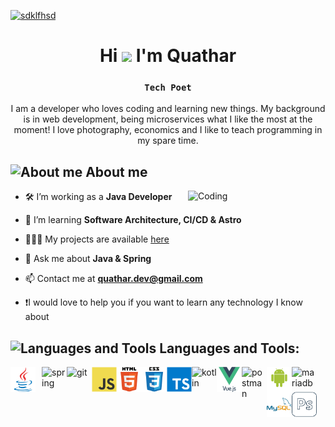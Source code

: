 [![sdklfhsd](https://github.com/Quathar/Quathar/assets/99633210/5234ecb1-d371-4978-9dda-649622059ce6)](https://github.com/Quathar)

<div align="center">

# Hi <img  src="https://github.com/Quathar/Quathar/assets/99633210/9d7f2e77-3014-4d6e-9760-500cca2cc49a" width="32" /> I'm Quathar

### `Tech Poet`

I am a developer who loves coding and learning new things. My background is in web development, being microservices what I like the most at the moment! I love photography, economics and I like to teach programming in my spare time.

<div align="left">

## <img src="https://github.com/Quathar/Quathar/assets/99633210/f587a4c6-7e85-4207-93fe-6132fe89dc62" alt="About me" width="22" /> About me

<img align="right" alt="Coding" width="220" src="https://github.com/Quathar/Quathar/assets/99633210/61d8da65-145a-493b-9464-28edef9f7d1b">
  
* 🛠️ I’m working as a **Java Developer**

* 🌱 I’m learning **Software Architecture, CI/CD & Astro**

* 👨🏾‍💻 My projects are available [here](https://github.com/Quathar/Quathar-Projects)

* 💬 Ask me about **Java & Spring**

* 📫 Contact me at **quathar.dev@gmail.com**

* ❗I would love to help you if you want to learn any technology I know about

</div>

<div align="left">

## <img src="https://github.com/Quathar/Quathar/assets/99633210/fa6b1cd6-79f0-45aa-baee-1affff645488" alt="Languages and Tools" width="22" /> Languages and Tools:

<img src="https://raw.githubusercontent.com/devicons/devicon/master/icons/java/java-original.svg" alt="java" align="left" width="40" style="padding-right:10px;"/>

<img src="https://www.vectorlogo.zone/logos/springio/springio-icon.svg" alt="spring" align="left" width="40"/>

<img src="https://www.vectorlogo.zone/logos/git-scm/git-scm-icon.svg" alt="git" align="left" width="40" />

<img src="https://raw.githubusercontent.com/devicons/devicon/master/icons/javascript/javascript-original.svg" alt="javascript" align="left" width="40" />

<img src="https://raw.githubusercontent.com/devicons/devicon/master/icons/html5/html5-original-wordmark.svg" alt="html5" align="left" width="40" />

<img src="https://raw.githubusercontent.com/devicons/devicon/master/icons/css3/css3-original-wordmark.svg" alt="css3" align="left" width="40" />

<img src="https://raw.githubusercontent.com/devicons/devicon/master/icons/typescript/typescript-original.svg" alt="typescript" align="left" width="40" />

<img src="https://www.vectorlogo.zone/logos/kotlinlang/kotlinlang-icon.svg" alt="kotlin" align="left" width="40" height="40"/>

<img src="https://raw.githubusercontent.com/devicons/devicon/master/icons/vuejs/vuejs-original-wordmark.svg" alt="vuejs" align="left" width="40" />

<img src="https://www.vectorlogo.zone/logos/getpostman/getpostman-icon.svg" alt="postman" align="left" width="40" />

<img src="https://raw.githubusercontent.com/devicons/devicon/master/icons/android/android-original-wordmark.svg" alt="android" align="left" width="40" />

<img src="https://www.vectorlogo.zone/logos/mariadb/mariadb-icon.svg" alt="mariadb" align="left" width="40" height="40"/>

<img src="https://raw.githubusercontent.com/devicons/devicon/master/icons/mysql/mysql-original-wordmark.svg" alt="mysql" align="left" width="40"/>

<img src="https://raw.githubusercontent.com/devicons/devicon/master/icons/photoshop/photoshop-line.svg" alt="photoshop" align="left" width="40" />

</div>
